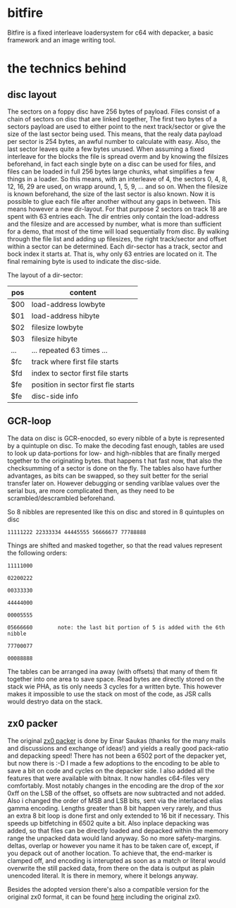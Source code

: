 # bitfire

Bitfire is a fixed interleave loadersystem for c64 with depacker, a basic framework and an image writing tool.

# the technics behind

## disc layout

The sectors on a foppy disc have 256 bytes of payload. Files consist of a chain of sectors on disc that are linked together, The first two bytes of a sectors payload are used to either point to the next track/sector or give the size of the last sector being used.
This means, that the realy data payload per sector is 254 bytes, an awful number to calculate with easy. Also, the last sector leaves quite a few bytes unused.
When assuming a fixed interleave for the blocks the file is spread overm and by knowing the filsizes beforehand, in fact each single byte on a disc can be used for files, and files can be loaded in full 256 bytes large chunks, what simplifies a few things in a loader.
So this means, with an interleave of 4, the sectors 0, 4, 8, 12, 16, 29 are used, on wrapp around, 1, 5, 9, ... and so on. When the filesize is known beforehand, the size of the last sector is also known.                                                                    Now it is possible to glue each file after another without any gaps in between. This means however a new dir-layout. For that purpose 2 sectors on track 18 are spent with 63 entries each.
The dir entries only contain the load-address and the filesize and are accessed by number, what is more than sufficient for a demo, that most of the time will load sequentially from disc.
By walking through the file list and adding up filesizes, the right track/sector and offset within a sector can be determined. Each dir-sector has a track, sector and bock index it starts at. That is, why only 63 entries are located on it. The final remaining byte is used
 to indicate the disc-side.

The layout of a dir-sector:

pos | content
--- | -------
$00 | load-address lowbyte
$01 | load-address hibyte
$02 | filesize lowbyte
$03 | filesize hibyte
... | ... repeated 63 times ...
$fc | track where first file starts
$fd | index to sector first file starts
$fe | position in sector first fle starts
$fe | disc-side info

## GCR-loop

The data on disc is GCR-enocded, so every nibble of a byte is represented by a quintuple on disc. To make the decoding fast enough, tables are used to look up data-portions for low- and high-nibbles that are finally merged together to the originating bytes. that happens t
hat fast now, that also the checksumming of a sector is done on the fly. The tables also have further advantages, as bits can be swapped, so they suit better for the serial transfer later on. However debugging or sending variblae values over the serial bus, are more complicated then, as they need to be scrambled/descrambled beforehand.

So 8 nibbles are represented like this on disc and stored in 8 quintuples on disc

`11111222 22333334 44445555 56666677 77788888`

Things are shifted and masked together, so that the read values represent the following orders:

`11111000`

`02200222`

`00333330`

`44444000`

`00005555`

`05666660        note: the last bit portion of 5 is added with the 6th nibble`

`77700077`

`00088888`

The tables can be arranged ina away (with offsets) that many of them fit together into one area to save space.
Read bytes are directly stored on the stack wie PHA, as tis only needs 3 cycles for a written byte. This however makes it impossible to use the stack on most of the code, as JSR calls would destryo data on the stack.

## zx0 packer

The original [zx0 packer](https://github.com/einar-saukas/ZX0) is done by Einar Saukas (thanks for the many mails and discussions and exchange of ideas!) and yields a really good pack-ratio and depacking speed! There has not been a 6502 port of the depacker yet, but now there is :-D I made a few adoptions to the encoding to be able to save a bit on code and cycles on the depacker side. I also added all the features that were available with bitnax. It now handles c64-files very comfortably.
Most notably changes in the encoding are the drop of the xor 0xff on the LSB of the offset, so offsets are now subtracted and not added. Also i changed the order of MSB and LSB bits, sent via the interlaced elias gamma encoding. Lengths greater than 8 bit happen very rarely, and thus an extra 8 bit loop is done first and only extended to 16 bit if necessary. This speeds up bitfetching in 6502 quite a bit.
Also inplace depacking was added, so that files can be directly loaded and depacked within the memory range the unpacked data would land anyway. So no more safety-margins. deltas, overlap or however you name it has to be taken care of, except, if you depack out of another location. To achieve that, the end-marker is clamped off, and encoding is interupted as soon as a match or literal would overwrite the still packed data, from there on the data is output as plain unencoded literal. It is there in memory, where it belongs anyway.

Besides the adopted version there's also a compatible version for the original zx0 format, it can be found [here](https://github.com/bboxy/bitfire/tree/master/bitfire/zx0/6502) including the original zx0.
